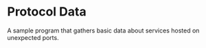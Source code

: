 # Protocol Data

A sample program that gathers basic data about services hosted on unexpected ports.